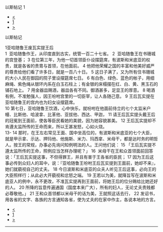 ﻿





 以斯帖记 1




* [<](bible/NEH13.md)
* [1](bible/EST.md)
* [>](bible/EST02.md)



以斯帖记 
 
1亚哈随鲁王废瓦实提王后  
1  亚哈随鲁作王，从印度直到古实，统管一百二十七省。 
2  亚哈随鲁王在书珊城的宫登基； 
3 在位第三年，为他一切首领臣仆设摆筵席，有波斯和米底亚的权贵，就是各省的贵胄与首领，在他面前。 
4 他把他荣耀之国的丰富和他美好威严的尊贵给他们看了许多日，就是一百八十日。 
5 这日子满了，又为所有住书珊城的大小人民在御园的院子里设摆筵席七日。 
6 有白色、绿色、蓝色的帐子，用细麻绳、紫色绳从银环内系在白玉石柱上；有金银的床榻摆在红、白、黄、黑玉石的铺石地上。 
7 用金器皿赐酒，器皿各有不同。御酒甚多，足显王的厚意。 
8 喝酒有例，不准勉强人，因王吩咐宫里的一切臣宰，让人各随己意。 
9 王后瓦实提在亚哈随鲁王的宫内也为妇女设摆筵席。  
10 第七日，亚哈随鲁王饮酒，心中快乐，就吩咐在他面前侍立的七个太监米户幔、比斯他、哈波拿、比革他、亚拔他、西达、甲迦， 
11 请王后瓦实提头戴王后的冠冕到王面前，使各等臣民看她的美貌，因为她容貌甚美。 
12 王后瓦实提却不肯遵太监所传的王命而来，所以王甚发怒，心如火烧。  
13-
14 那时，在王左右常见王面、国中坐高位的，有波斯和米底亚的七个大臣，就是甲示拿、示达、押玛他、他施斯、米力、玛西拿、米母干，都是达时务的明哲人。按王的常规，办事必先询问知例明法的人。王问他们说： 
15 「王后瓦实提不遵太监所传的王命，照例应当怎样办理呢？」 
16  米母干在王和众首领面前回答说：「王后瓦实提这事，不但得罪王，并且有害于王各省的臣民； 
17 因为王后这事必传到众妇人的耳中，说：『亚哈随鲁王吩咐王后瓦实提到王面前，她却不来』，她们就藐视自己的丈夫。 
18 今日波斯和米底亚的众夫人听见王后这事，必向王的大臣照样行；从此必大开藐视和忿怒之端。 
19 王若以为美，就降旨写在波斯和米底亚人的例中，永不更改，不准瓦实提再到王面前，将她王后的位分赐给比她还好的人。 
20 所降的旨意传遍通国（国度本来广大），所有的妇人，无论丈夫贵贱都必尊敬他。」 
21 王和众首领都以米母干的话为美，王就照这话去行， 
22 发诏书，用各省的文字、各族的方言通知各省，使为丈夫的在家中作主，各说本地的方言。 
* [<](bible/NEH13.md)
* [1](bible/EST.md)
* [>](bible/EST02.md)





---









